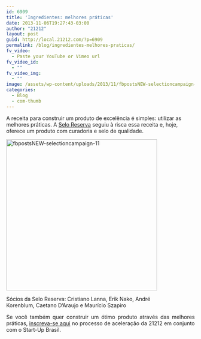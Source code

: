 ```yaml
---
id: 6909
title: 'Ingredientes: melhores práticas'
date: 2013-11-06T19:27:43-03:00
author: "21212"
layout: post
guid: http://local.21212.com/?p=6909
permalink: /blog/ingredientes-melhores-praticas/
fv_video:
  - Paste your YouTube or Vimeo url
fv_video_id:
  - ""
fv_video_img:
  - ""
image: /assets/wp-content/uploads/2013/11/fbpostsNEW-selectioncampaign-11.png
categories:
  - Blog
  - com-thumb
---
```

A receita para construir um produto de excelência é simples: utilizar as melhores práticas. A [Selo Reserva](https://www.seloreserva.com.br/) seguiu à risca essa receita e, hoje, oferece um produto com curadoria e selo de qualidade.

<div id="attachment_6910" style="width: 413px" class="wp-caption aligncenter">
  <a href="http://local.21212.com/assets/wp-content/uploads/2013/11/fbpostsNEW-selectioncampaign-11.png"><img aria-describedby="caption-attachment-6910" class="size-full wp-image-6910" alt="fbpostsNEW-selectioncampaign-11" src="{{ site.url }}/assets/wp-content/uploads/2013/11/fbpostsNEW-selectioncampaign-11.png" width="403" height="403" srcset="{{ site.url }}/assets/wp-content/uploads/2013/11/fbpostsNEW-selectioncampaign-11.png 403w, {{ site.url }}/assets/wp-content/uploads/2013/11/fbpostsNEW-selectioncampaign-11-150x150.png 150w, {{ site.url }}/assets/wp-content/uploads/2013/11/fbpostsNEW-selectioncampaign-11-300x300.png 300w" sizes="(max-width: 403px) 100vw, 403px" /></a>

  <p id="caption-attachment-6910" class="wp-caption-text">
    Sócios da Selo Reserva: Cristiano Lanna, Erik Nako, André Korenblum, Caetano D&#8217;Araujo e Maurício Szapiro
  </p>
</div>

<p style="text-align: justify;">
  Se você também quer construir um ótimo produto através das melhores práticas, <a href="http://goo.gl/OTlvBQ">inscreva-se aqui</a> no processo de aceleração da 21212 em conjunto com o Start-Up Brasil.
</p>